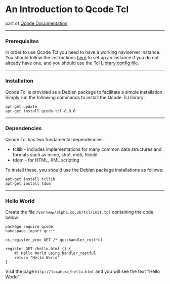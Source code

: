 An Introduction to Qcode Tcl
========
part of [Qcode Documentation](index.md)

* * *
### Prerequisites

In order to use Qcode Tcl you need to have a working naviserver instance. You should follow the instructions [here](https://github.com/qcode-software/qcode/blob/master/wiki/naviserver-introduction.md) to set up an instance if you do not already have one, and you should use the [Tcl Library config file](https://github.com/qcode-software/qcode/blob/master/wiki/naviserver-config-tcl.md). 

-----
### Installation

Qcode Tcl is provided as a Debian package to facilitate a simple installation.  Simply run the following commands to install the Qcode Tcl library:

```
apt-get update
apt-get install qcode-tcl-8.0.0
```

-----
### Dependencies

Qcode Tcl has two fundamental dependencies:

* tcllib - includes implementations for many common data structures and formats such as mime, sha1, md5, fileutil
* tdom - for HTML, XML scripting

To install these, you should use the Debian package installations as follows:

```
apt-get install tcllib
apt-get install tdom
```

-----
### Hello World

Create the file `/var/www/alpha.co.uk/tcl/init.tcl` containing the code below.

```
package require qcode
namespace import qc::*

ns_register_proc GET /* qc::handler_restful

register GET /hello.html {} {
    #| Hello World using handler_restful
    return "Hello World"
}
```

Visit the page `http://locahost/hello.html` and you will see the text "Hello World".
